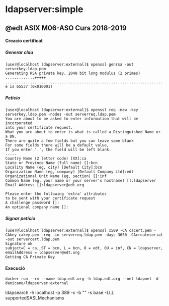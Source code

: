 # ldapserver:simple


## @edt ASIX M06-ASO Curs 2018-2019

#### Creacio certificat

##### Generar clau

	[user@localhost ldapserver:external]$ openssl genrsa -out serverkey.ldap.pem
	Generating RSA private key, 2048 bit long modulus (2 primes)
	.............+++++
	............................................................................+++++
	e is 65537 (0x010001)

##### Peticio

	[user@localhost ldapserver:external]$ openssl req -new -key serverkey.ldap.pem -nodes -out serverreq.ldap.pem
	You are about to be asked to enter information that will be incorporated
	into your certificate request.
	What you are about to enter is what is called a Distinguished Name or a DN.
	There are quite a few fields but you can leave some blank
	For some fields there will be a default value,
	If you enter '.', the field will be left blank.
	-----
	Country Name (2 letter code) [XX]:ca
	State or Province Name (full name) []:bcn
	Locality Name (eg, city) [Default City]:bcn
	Organization Name (eg, company) [Default Company Ltd]:edt
	Organizational Unit Name (eg, section) []:inf
	Common Name (eg, your name or your server's hostname) []:ldapserver
	Email Address []:ldapserver@edt.org  
	
	Please enter the following 'extra' attributes
	to be sent with your certificate request
	A challenge password []:
	An optional company name []:

##### Signar peticio

	[user@localhost ldapserver:external]$ openssl x509 -CA cacert.pem -CAkey cakey.pem -req -in serverreq.ldap.pem -days 3650 -CAcreateserial -out servercert.ldap.pem 
	Signature ok
	subject=C = ca, ST = bcn, L = bcn, O = edt, OU = inf, CN = ldapserver, emailAddress = ldapserver@edt.org
	Getting CA Private Key


#### Execució

```
docker run --rm --name ldap.edt.org -h ldap.edt.org --net ldapnet -d danicano/ldapserver:external
```

ldapsearch -h localhost -p 389 -x -b "" -s base -LLL supportedSASLMechanisms

